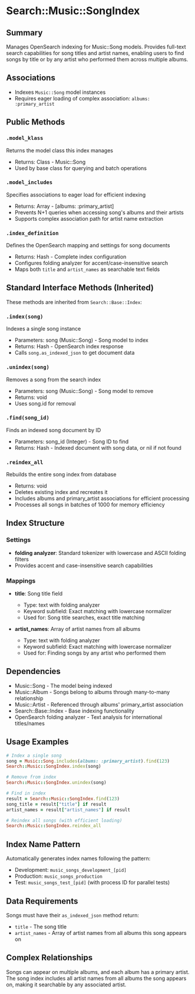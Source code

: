 # Search::Music::SongIndex

## Summary
Manages OpenSearch indexing for Music::Song models. Provides full-text search capabilities for song titles and artist names, enabling users to find songs by title or by any artist who performed them across multiple albums.

## Associations
- Indexes `Music::Song` model instances
- Requires eager loading of complex association: `albums: :primary_artist`

## Public Methods

### `.model_klass`
Returns the model class this index manages
- Returns: Class - Music::Song
- Used by base class for querying and batch operations

### `.model_includes`
Specifies associations to eager load for efficient indexing
- Returns: Array - [albums: :primary_artist]
- Prevents N+1 queries when accessing song's albums and their artists
- Supports complex association path for artist name extraction

### `.index_definition`
Defines the OpenSearch mapping and settings for song documents
- Returns: Hash - Complete index configuration
- Configures folding analyzer for accent/case-insensitive search
- Maps both `title` and `artist_names` as searchable text fields

## Standard Interface Methods (Inherited)
These methods are inherited from `Search::Base::Index`:

### `.index(song)`
Indexes a single song instance
- Parameters: song (Music::Song) - Song model to index
- Returns: Hash - OpenSearch index response
- Calls `song.as_indexed_json` to get document data

### `.unindex(song)`
Removes a song from the search index
- Parameters: song (Music::Song) - Song model to remove
- Returns: void
- Uses song.id for removal

### `.find(song_id)`
Finds an indexed song document by ID
- Parameters: song_id (Integer) - Song ID to find
- Returns: Hash - Indexed document with song data, or nil if not found

### `.reindex_all`
Rebuilds the entire song index from database
- Returns: void
- Deletes existing index and recreates it
- Includes albums and primary_artist associations for efficient processing
- Processes all songs in batches of 1000 for memory efficiency

## Index Structure

### Settings
- **folding analyzer**: Standard tokenizer with lowercase and ASCII folding filters
- Provides accent and case-insensitive search capabilities

### Mappings
- **title**: Song title field
  - Type: text with folding analyzer
  - Keyword subfield: Exact matching with lowercase normalizer
  - Used for: Song title searches, exact title matching

- **artist_names**: Array of artist names from all albums
  - Type: text with folding analyzer
  - Keyword subfield: Exact matching with lowercase normalizer
  - Used for: Finding songs by any artist who performed them

## Dependencies
- Music::Song - The model being indexed
- Music::Album - Songs belong to albums through many-to-many relationship
- Music::Artist - Referenced through albums' primary_artist association
- Search::Base::Index - Base indexing functionality
- OpenSearch folding analyzer - Text analysis for international titles/names

## Usage Examples

```ruby
# Index a single song
song = Music::Song.includes(albums: :primary_artist).find(123)
Search::Music::SongIndex.index(song)

# Remove from index
Search::Music::SongIndex.unindex(song)

# Find in index
result = Search::Music::SongIndex.find(123)
song_title = result["title"] if result
artist_names = result["artist_names"] if result

# Reindex all songs (with efficient loading)
Search::Music::SongIndex.reindex_all
```

## Index Name Pattern
Automatically generates index names following the pattern:
- Development: `music_songs_development_[pid]`
- Production: `music_songs_production`
- Test: `music_songs_test_[pid]` (with process ID for parallel tests)

## Data Requirements
Songs must have their `as_indexed_json` method return:
- `title` - The song title
- `artist_names` - Array of artist names from all albums this song appears on

## Complex Relationships
Songs can appear on multiple albums, and each album has a primary artist. The song index includes all artist names from all albums the song appears on, making it searchable by any associated artist. 